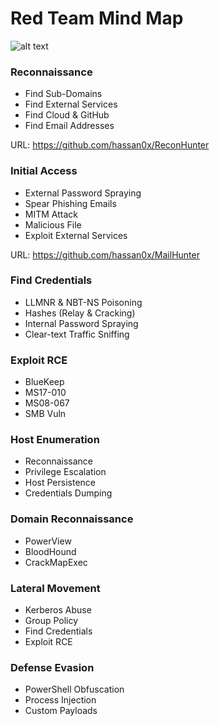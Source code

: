 # Red Team Mind Map

![alt text](https://raw.githubusercontent.com/hassan0x/RedTeam/main/MindMap.png?raw=true)

### Reconnaissance
- Find Sub-Domains
- Find External Services
- Find Cloud & GitHub
- Find Email Addresses

URL: https://github.com/hassan0x/ReconHunter

### Initial Access
- External Password Spraying
- Spear Phishing Emails
- MITM Attack
- Malicious File
- Exploit External Services

URL: https://github.com/hassan0x/MailHunter

### Find Credentials
- LLMNR & NBT-NS Poisoning
- Hashes (Relay & Cracking)
- Internal Password Spraying
- Clear-text Traffic Sniffing

### Exploit RCE
- BlueKeep
- MS17-010
- MS08-067
- SMB Vuln

### Host Enumeration
- Reconnaissance
- Privilege Escalation
- Host Persistence
- Credentials Dumping

### Domain Reconnaissance
- PowerView
- BloodHound
- CrackMapExec

### Lateral Movement
- Kerberos Abuse
- Group Policy
- Find Credentials
- Exploit RCE

### Defense Evasion
- PowerShell Obfuscation
- Process Injection
- Custom Payloads

